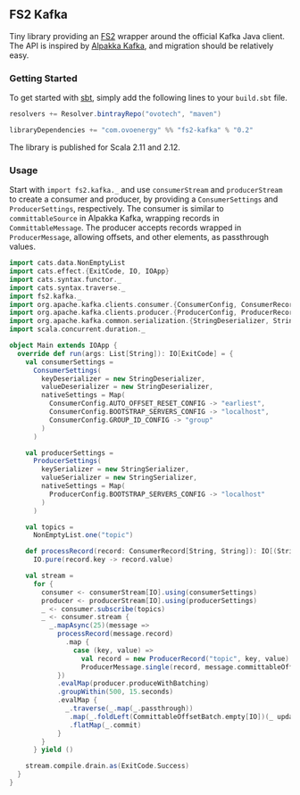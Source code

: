 ## FS2 Kafka
Tiny library providing an [FS2][fs2] wrapper around the official Kafka Java client.  
The API is inspired by [Alpakka Kafka][alpakka-kafka], and migration should be relatively easy.

### Getting Started
To get started with [sbt][sbt], simply add the following lines to your `build.sbt` file.

```scala
resolvers += Resolver.bintrayRepo("ovotech", "maven")

libraryDependencies += "com.ovoenergy" %% "fs2-kafka" % "0.2"
```

The library is published for Scala 2.11 and 2.12.

### Usage
Start with `import fs2.kafka._` and use `consumerStream` and `producerStream` to create a consumer and producer, by providing a `ConsumerSettings` and `ProducerSettings`, respectively. The consumer is similar to `committableSource` in Alpakka Kafka, wrapping records in `CommittableMessage`. The producer accepts records wrapped in `ProducerMessage`, allowing offsets, and other elements, as passthrough values.

```scala
import cats.data.NonEmptyList
import cats.effect.{ExitCode, IO, IOApp}
import cats.syntax.functor._
import cats.syntax.traverse._
import fs2.kafka._
import org.apache.kafka.clients.consumer.{ConsumerConfig, ConsumerRecord}
import org.apache.kafka.clients.producer.{ProducerConfig, ProducerRecord}
import org.apache.kafka.common.serialization.{StringDeserializer, StringSerializer}
import scala.concurrent.duration._

object Main extends IOApp {
  override def run(args: List[String]): IO[ExitCode] = {
    val consumerSettings =
      ConsumerSettings(
        keyDeserializer = new StringDeserializer,
        valueDeserializer = new StringDeserializer,
        nativeSettings = Map(
          ConsumerConfig.AUTO_OFFSET_RESET_CONFIG -> "earliest",
          ConsumerConfig.BOOTSTRAP_SERVERS_CONFIG -> "localhost",
          ConsumerConfig.GROUP_ID_CONFIG -> "group"
        )
      )

    val producerSettings =
      ProducerSettings(
        keySerializer = new StringSerializer,
        valueSerializer = new StringSerializer,
        nativeSettings = Map(
          ProducerConfig.BOOTSTRAP_SERVERS_CONFIG -> "localhost"
        )
      )

    val topics =
      NonEmptyList.one("topic")

    def processRecord(record: ConsumerRecord[String, String]): IO[(String, String)] =
      IO.pure(record.key -> record.value)

    val stream =
      for {
        consumer <- consumerStream[IO].using(consumerSettings)
        producer <- producerStream[IO].using(producerSettings)
        _ <- consumer.subscribe(topics)
        _ <- consumer.stream {
          _.mapAsync(25)(message =>
            processRecord(message.record)
              .map {
                case (key, value) =>
                  val record = new ProducerRecord("topic", key, value)
                  ProducerMessage.single(record, message.committableOffset)
            })
            .evalMap(producer.produceWithBatching)
            .groupWithin(500, 15.seconds)
            .evalMap {
              _.traverse(_.map(_.passthrough))
               .map(_.foldLeft(CommittableOffsetBatch.empty[IO])(_ updated _))
               .flatMap(_.commit)
            }
        }
      } yield ()

    stream.compile.drain.as(ExitCode.Success)
  }
}
```

[alpakka-kafka]: https://github.com/akka/alpakka-kafka
[fs2]: http://fs2.io/
[sbt]: https://www.scala-sbt.org
